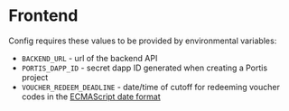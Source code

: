 # Frontend

Config requires these values to be provided by environmental variables:
- `BACKEND_URL` - url of the backend API
- `PORTIS_DAPP_ID` - secret dapp ID generated when creating a Portis project
- `VOUCHER_REDEEM_DEADLINE` - date/time of cutoff for redeeming voucher codes in the [ECMAScript date format](https://tc39.es/ecma262/#sec-date-time-string-format)
